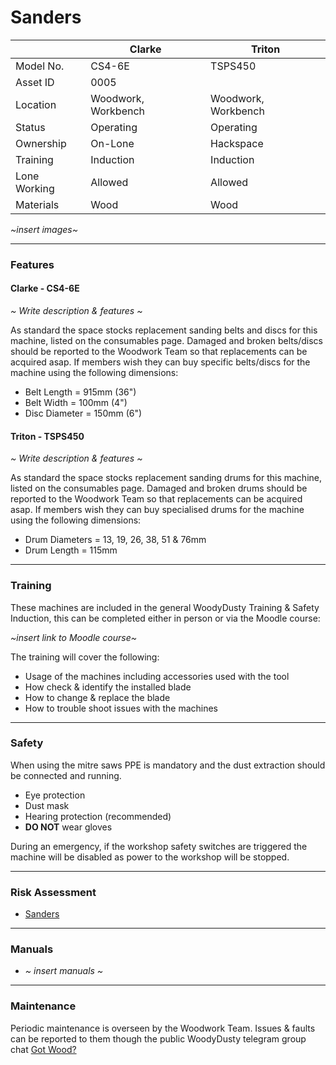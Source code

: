 # Sanders

|               | Clarke                 | Triton                 |
|---------------|------------------------|------------------------|
| Model No.     | CS4-6E                 | TSPS450                |
| Asset ID      | 0005                   |                        |
| Location      | Woodwork, Workbench    | Woodwork, Workbench    |
| Status        | Operating              | Operating              |
| Ownership     | On-Lone                | Hackspace              |
| Training      | Induction              | Induction              |
| Lone Working  | Allowed                | Allowed                |
| Materials     | Wood                   | Wood                   |

*~insert images~*

---

### **Features**
#### Clarke - CS4-6E
*~ Write description & features ~*

As standard the space stocks replacement sanding belts and discs for this machine, listed on the consumables page.  Damaged and broken belts/discs should be reported to the Woodwork Team so that replacements can be acquired asap.  If members wish they can buy specific belts/discs for the machine using the following dimensions:
   - Belt Length = 915mm (36")
   - Belt Width = 100mm (4")
   - Disc Diameter = 150mm (6")

#### Triton - TSPS450
*~ Write description & features ~*

As standard the space stocks replacement sanding drums for this machine, listed on the consumables page.  Damaged and broken drums should be reported to the Woodwork Team so that replacements can be acquired asap.  If members wish they can buy specialised drums for the machine using the following dimensions:
   - Drum Diameters = 13, 19, 26, 38, 51 & 76mm
   - Drum Length = 115mm

---

### **Training**
These machines are included in the general WoodyDusty Training & Safety Induction, this can be completed either in person or via the Moodle course:

*~insert link to Moodle course~*

The training will cover the following:
   - Usage of the machines including accessories used with the tool
   - How check & identify the installed blade
   - How to change & replace the blade
   - How to trouble shoot issues with the machines

---

### **Safety**
When using the mitre saws PPE is mandatory and the dust extraction should be connected and running.
   - Eye protection
   - Dust mask
   - Hearing protection (recommended)
   - **DO NOT** wear gloves

During an emergency, if the workshop safety switches are triggered the machine will be disabled as power to the workshop will be stopped.

---

### **Risk Assessment**
-  [Sanders](https://docs.google.com/document/d/1BTiqpE-egWY1lfvCP8Ui6uaUQ0lzS6jrJuCgx4aem7Y/edit?usp=sharing)

---

### **Manuals**
-  *~ insert manuals ~*

---

### **Maintenance**
Periodic maintenance is overseen by the Woodwork Team.  Issues & faults can be reported to them though the public WoodyDusty telegram group chat [Got Wood?](http://protect-mylinks.com/decrypt?i=d354121e2215720)

